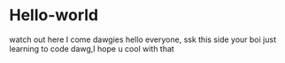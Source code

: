 # Hello-world
watch out here I come dawgies
hello everyone,
ssk this side your boi just learning to code dawg,I hope u cool with that

